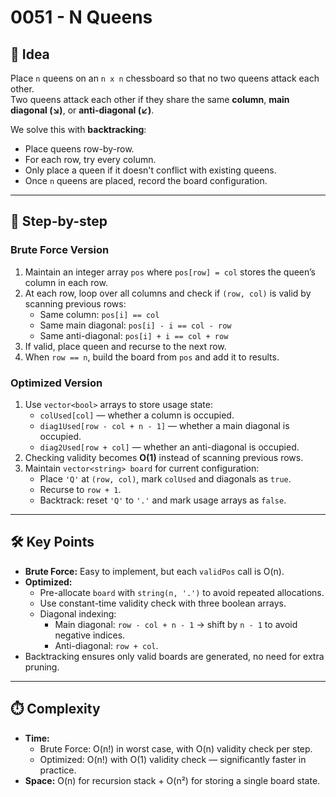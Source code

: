 # 0051 - N Queens

## 🧠 Idea

Place `n` queens on an `n x n` chessboard so that no two queens attack each other.  
Two queens attack each other if they share the same **column**, **main diagonal (↘)**, or **anti-diagonal (↙)**.

We solve this with **backtracking**:

- Place queens row-by-row.
- For each row, try every column.
- Only place a queen if it doesn't conflict with existing queens.
- Once `n` queens are placed, record the board configuration.

---

## 🔁 Step-by-step

### Brute Force Version
1. Maintain an integer array `pos` where `pos[row] = col` stores the queen’s column in each row.
2. At each row, loop over all columns and check if `(row, col)` is valid by scanning previous rows:
   - Same column: `pos[i] == col`
   - Same main diagonal: `pos[i] - i == col - row`
   - Same anti-diagonal: `pos[i] + i == col + row`
3. If valid, place queen and recurse to the next row.
4. When `row == n`, build the board from `pos` and add it to results.

### Optimized Version
1. Use `vector<bool>` arrays to store usage state:
   - `colUsed[col]` — whether a column is occupied.
   - `diag1Used[row - col + n - 1]` — whether a main diagonal is occupied.
   - `diag2Used[row + col]` — whether an anti-diagonal is occupied.
2. Checking validity becomes **O(1)** instead of scanning previous rows.
3. Maintain `vector<string> board` for current configuration:
   - Place `'Q'` at `(row, col)`, mark `colUsed` and diagonals as `true`.
   - Recurse to `row + 1`.
   - Backtrack: reset `'Q'` to `'.'` and mark usage arrays as `false`.

---

## 🛠️ Key Points

- **Brute Force:** Easy to implement, but each `validPos` call is O(n).
- **Optimized:**  
  - Pre-allocate `board` with `string(n, '.')` to avoid repeated allocations.
  - Use constant-time validity check with three boolean arrays.
  - Diagonal indexing:
    - Main diagonal: `row - col + n - 1` → shift by `n - 1` to avoid negative indices.
    - Anti-diagonal: `row + col`.
- Backtracking ensures only valid boards are generated, no need for extra pruning.

---

## ⏱️ Complexity

- **Time:**  
  - Brute Force: O(n!) in worst case, with O(n) validity check per step.  
  - Optimized: O(n!) with O(1) validity check — significantly faster in practice.
- **Space:** O(n) for recursion stack + O(n²) for storing a single board state.
